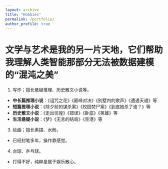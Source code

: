 ```yaml
---
layout: archive
title: "Hobbies"
permalink: /portfolio/
author_profile: true
---
```


文学与艺术是我的另一片天地，它们帮助我理解人类智能那部分无法被数据建模的“混沌之美”
======
1. 写作；擅长悬疑推理、历史散文小说等。
- **中长篇推理小说**：《诅咒之花》《巅峰对决》《别墅内的歌声》《遭遇天谴》等
- **短篇推理小说**：《除夕前的谋杀案》《校园焚尸案》《到底她杀了谁？》等
- **历史散文小说**：《走出彷徨》《错误》《卧底》《英雄》等
- **生活悬疑小说**：《梦》《无言的结局》《空港》等
3. 绘画；擅长素描、水粉。
- 已经封笔多年，操作靠感觉。
4. 台球、乒乓球。
- 打得不好，纯粹是属于娱乐散心。
